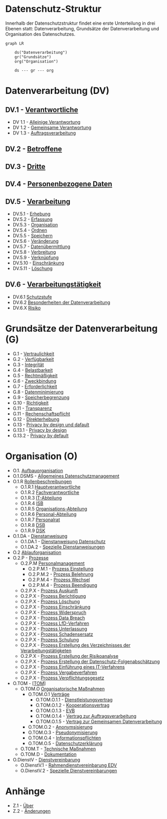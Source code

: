 # Datenschutz-Struktur

Innerhalb der Datenschutzstruktur findet eine erste Unterteilung in drei Ebenen statt: Datenverarbeitung, Grundsätze der Datenverarbeitung und Organisation des Datenschutzes.

```mermaid
graph LR

    ds("Datenverarbeitung")
    gr("Grundsätze")
    org("Organisation")

    ds --- gr --- org
```

# Datenverarbeitung (DV)

## DV.1 - [Verantwortliche](Datenverarbeitung/Verantwortliche.md)

- DV 1.1 - [Alleinige Verantwortung](Datenverarbeitung/Alleinige-Verantwortung.md)
- DV 1.2 - [Gemeinsame Verantwortung](Datenverarbeitung/Gemeinsame-Verantwortung.md)
- DV 1.3 - [Auftragsverarbeitung](Datenverarbeitung/Auftragsverarbeitung.md)

## DV.2 - [Betroffene](Datenverarbeitung/Betroffene.md)

## DV.3 - [Dritte](Datenverarbeitung/Dritte.md)

## DV.4 - [Personenbezogene Daten](Datenverarbeitung/Personenbezogene-Daten.md)

## DV.5 - [Verarbeitung](Datenverarbeitung/Verarbeitung.md)

- DV.5.1 - [Erhebung](Datenverarbeitung/Erhebung.md)
- DV.5.2 - [Erfassung](Datenverarbeitung/Erfassung.md)
- DV.5.3 - [Organisation](Datenverarbeitung/Organisation.md)
- DV.5.4 - [Ordnen](Datenverarbeitung/Ordnen.md)
- DV.5.5 - [Speichern](Datenverarbeitung/Speicherung.md)
- DV.5.6 - [Veränderung](Datenverarbeitung/Veraenderung.md)
- DV.5.7 - [Datenübermittlung](Datenverarbeitung/Uebermittlung.md)
- DV.5.8 - [Verbreitung](Datenverarbeitung/Verbreitung.md)
- DV.5.9 - [Verknüpfung](Datenverarbeitung/Verknuepfung.md)
- DV.5.10 - [Einschränkung](Datenverarbeitung/Einschränkung.md)
- DV.5.11 - [Löschung](Datenverarbeitung/Loeschung.md)

## DV.6 - [Verarbeitungstätigkeit](Datenverarbeitung/Verarbeitungstaetigkeit.md)

- DV.6.1 [Schutzstufe](Datenverarbeitung/Schutzstufe.md)
- DV.6.2 [Besonderheiten der Datenverarbeitung](Datenverarbeitung/Besonderheiten.md)
- DV.6.X [Risiko](Datenverarbeitung/Risiko.md)

# Grundsätze der Datenverarbeitung (G)

- G.1 - [Vertraulichkeit](Grundsaetze-Datenverarbeitung/Vertraulichkeit.md) 
- G.2 - [Verfügbarkeit](Grundsaetze-Datenverarbeitung/Verfuegbarkeit.md) 
- G.3 - [Integrität](Grundsaetze-Datenverarbeitung/Integritaet.md) 
- G.4 - [Belastbarkeit](Grundsaetze-Datenverarbeitung/Belastbarkeit.md) 
- G.5 - [Rechtmäßigkeit](Grundsaetze-Datenverarbeitung/Rechtmaessigkeit.md) 
- G.6 - [Zweckbindung](Grundsaetze-Datenverarbeitung/Zweckbindung.md) 
- G.7 - [Erforderlichkeit](Grundsaetze-Datenverarbeitung/Erforderlichkeit.md) 
- G.8 - [Datenminimierung](Grundsaetze-Datenverarbeitung/Datenminimierung.md) 
- G.9 - [Speicherbegrenzung](Grundsaetze-Datenverarbeitung/Speicherbegrenzung.md) 
- G.10 - [Richtigkeit](Grundsaetze-Datenverarbeitung/Richtigkeit.md) 
- G.11 - [Transparenz](Grundsaetze-Datenverarbeitung/Transparenz.md) 
- G.11 - [Rechenschaftspflicht](Grundsaetze-Datenverarbeitung/Rechenschaftspflicht.md) 
- G.12 - [Direkterhebung](Grundsaetze-Datenverarbeitung/Direkterhebung.md) 
- G.13 - [Privacy by design und dafault](Grundsaetze-Datenverarbeitung/Privacybydesignanddefault/index.de) 
- G.13.1 - [Privacy by design](Grundsaetze-Datenverarbeitung/Privacybydesign.md)
- G.13.2 - [Privacy by default](Grundsaetze-Datenverarbeitung/Privacybydefault.md)

# Organisation (O)

- O.1. [Aufbauorganisation](Organisation/Aufbauorganiation.md)
- O.1.DSMS - [Allgemeines Datenschutzmanagement](Organisation/DSMS.md) 
- O.1.R [Rollenbeschreibungen](Organisation/Rollenbeschreibungen.md) 
  - O.1.R.1 [Hauptverantwortliche](Organisation/Rolle-Hauptverantwortliche.md)
  - O.1.R.2 [Fachverantwortliche](Organisation/Rolle-Fachverantwortliche.md)
  - O.1.R.3 [IT-Abteilung](Organisation/Rolle-IT-Abteilung.md)
  - O.1.R.4 [ISB](Organisation/Rolle-ISB.md)
  - O.1.R.5 [Organisations-Abteilung](Organisation/Rolle-Organisationsabteilung.md)
  - O.1.R.6 [Personal-Abteilung](Organisation/Rolle-Personalabteilung.md)
  - O.1.R.7 [Personalrat](Organisation/Rolle-Personalrat.md)
  - O.1.R.8 [DSB](Organisation/Rolle-DSB.md)
  - O.1.R.9 [DSK](Organisation/Rolle-DSK.md)
- O.1.DA - [Dienstanweisung](Organisation/Dienstanweisung.md)
  - O.1.DA.1 - [Dienstanweisung Datenschutz](Organisation/Dienstanweisung-Datenschutz.md)
  - O.1.DA.2 - [Spezielle Dienstanweisungen](Organisation/Spezielle-Dienstanweisungen.md)
- O.2 [Ablauforganisation](Oganisation/Ablauforgansation.md)
- O.2.P - [Prozesse](Organisation/Prozesse.md) 
  - O.2.P.M [Personalmanagement](Organisation/Prozess-Personalmanagement.md) 
    - O.2.P.M.1 - [Prozess Einstellung](Organisation/Prozess-Einstellung.md)
    - O.2.P.M.2 - [Prozess Belehrung](Organisation/Prozess-Belehrung.md)
    - O.2.P.M.4 - [Prozess Wechsel](Organisation/Prozess-Wechsel.md) 
    - O.2.P.M.4 - [Prozess Beendigung](Organisation/Prozess-Beendigung.md) 
  - O.2.P.X - [Prozess Auskunft](Organisation/Prozess-Auskunft.md)
  - O.2.P.X - [Prozess Berichtigung](Organisation/Prozess-Berichtigung.md)
  - O.2.P.X - [Prozess Löschung](Organisation/Prozess-Loeschung.md)
  - O.2.P.X - [Prozess Einschränkung](Organisation/Prozess-Einschraenkung.md)
  - O.2.P.X - [Prozess Widerspruch](Organisation/Prozess-Widerspruch.md)
  - O.2.P.X - [Prozess Data Breach](Organisation/Prozess-Data-Breach.md)
  - O.2.P.X - [Prozess LfD-Verfahren](Organisation/Prozess-LfD-Verfahren.md)
  - O.2.P.X - [Prozess Unterlassung](Organisation/Prozess-Unterlassung.md)
  - O.2.P.X - [Prozess Schadensersatz](Organisation/Prozess-Schadensersatz.md)
  - O.2.P.X - [Prozess Schulung](Organisation/Prozess-Schulung.md)
  - O.2.P.X - [Prozess Erstellung des Verzeichnisses der Verarbeitungstätigketen](Organisation/Prozess-VVT-Erstellung.md)
  - O.2.P.X - [Prozess Erstellung der Risikoanalyse](Organisation/Prozess-Risikoanalyse.md)
  - O.2.P.X - [Prozess Erstellung der Datenschutz-Folgenabschätzung](Organisation/Prozess-DSFA.md)
  - O.2.P.X - [Prozess Einführung eines IT-Verfahrens](Organisation/Prozess-Einf%C3%BChrung-IT-Verfahren.md)
  - O.2.P.X - [Prozess Vergabeverfahren](Organisation/Prozess-Vergabeverfahren.md)
  -  O.2.P.X - [Prozess Verpflichtungsgesetz](Organisation/Prozess-Verpflichtungsgesetz.md) 
- O.TOM - [[TOM]](Organisation/Prozess-TOM.md)
  - O.TOM.O [Organisatorische Maßnahmen](Organisation/Organisatorische-Massnahmen.md)
    - O.TOM.O.1 [Verträge](Organisation/Vertraege.md) 
      - O.TOM.O.1.1 - [Dienstleistungsvertrag](Organisation/Dienstleistungsvertrag.md)
      - O.TOM.O.1.2 - [Kooperationsvertrag](Organisation/Kooperationsvertrag.md)
      - O.TOM.O.1.3 - [EVB](Organisation/EVB-IT.md)
      - O.TOM.O.1.4 - [Vertrag zur Auftragsverarbeitung](/Organisation/Vertrag-Auftragsverarbeitung.md)
      - O.TOM.O.1.5 - [Vertrag zur Gemeinsamen Datenverarbeitung](Organisation/Vertrag-Gemeinsame-Verantwortung.md)
    - O.TOM.O.2 - [Anonymsisierung](Organisation/Anonymisierung.md)
    - O.TOM.O.3 - [Pseudonymisierung](Organisation/Pseudonymisierung.md)
    - O.TOM.O.4 - [Informationspflichten](Organisation/Informationspflichten.md)
    - O.TOM.O.5 - [Datenschutzerklärung](Organisation/Datenschutzerklaerung.md)
  - O.TOM.T - [Technische Maßnahmen](Organisation/Technische-Massnahmen.md)
  - O.TOM.D - [Dokumentation](Organisation/Dokumentation.md) 
- O.DienstV - [Dienstvereinbarung](Organisation/Dienstvereinbarungen.md) 
  - O.DienstV.1 - [Rahmendienstvereinbarung EDV](Organisation/Rahmendienstvereinbarung-EDV.md)
  - O.DienstV.2 - [Spezielle Dienstvereinbarungen](Organisation/Spezielle-Dienstvereinbarungen.md)


# Anhänge

- Z.1 - [Über](Anhaenge/Ueber.md) 
- Z.2 - [Änderungen](Anhaenge/Aenderungen.md) 